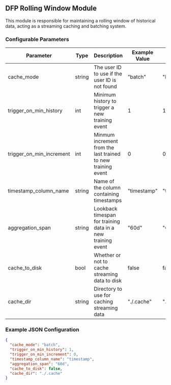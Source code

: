 <!--
SPDX-FileCopyrightText: Copyright (c) 2022-2024, NVIDIA CORPORATION & AFFILIATES. All rights reserved.
SPDX-License-Identifier: Apache-2.0

Licensed under the Apache License, Version 2.0 (the "License");
you may not use this file except in compliance with the License.
You may obtain a copy of the License at

http://www.apache.org/licenses/LICENSE-2.0

Unless required by applicable law or agreed to in writing, software
distributed under the License is distributed on an "AS IS" BASIS,
WITHOUT WARRANTIES OR CONDITIONS OF ANY KIND, either express or implied.
See the License for the specific language governing permissions and
limitations under the License.
-->

## DFP Rolling Window Module

This module is responsible for maintaining a rolling window of historical data, acting as a streaming caching and batching system.

### Configurable Parameters

| Parameter                | Type   | Description                                                  | Example Value | Default Value |
|--------------------------|--------|--------------------------------------------------------------|---------------|---------------|
| cache_mode               | string | The user ID to use if the user ID is not found               | "batch"       | "batch"       |
| trigger_on_min_history   | int    | Minimum history to trigger a new training event              | 1             | 1             |
| trigger_on_min_increment | int    | Minmum increment from the last trained to new training event | 0             | 0             |
| timestamp_column_name    | string | Name of the column containing timestamps                     | "timestamp"   | "timestamp"   |
| aggregation_span         | string | Lookback timespan for training data in a new training event  | "60d"         | "60d"         |
| cache_to_disk            | bool   | Whether or not to cache streaming data to disk               | false         | false         |
| cache_dir                | string | Directory to use for caching streaming data                  | "./.cache"    | "./.cache"    |

### Example JSON Configuration

```json
{
  "cache_mode": "batch",
  "trigger_on_min_history": 1,
  "trigger_on_min_increment": 0,
  "timestamp_column_name": "timestamp",
  "aggregation_span": "60d",
  "cache_to_disk": false,
  "cache_dir": "./.cache"
}
```
